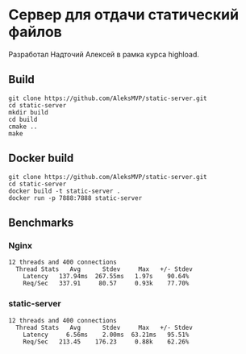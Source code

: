 # Сервер для отдачи статический файлов

Разработал Надточий Алексей в рамка курса highload.
 
## Build

```
git clone https://github.com/AleksMVP/static-server.git
cd static-server
mkdir build
cd build
cmake ..
make
```

## Docker build
```
git clone https://github.com/AleksMVP/static-server.git
cd static-server
docker build -t static-server .
docker run -p 7888:7888 static-server
```

## Benchmarks

### Nginx
```
12 threads and 400 connections
  Thread Stats   Avg      Stdev     Max   +/- Stdev
    Latency   137.94ms  267.55ms   1.97s    90.64%
    Req/Sec   337.91     80.57     0.93k    77.70%
```

### static-server
```
12 threads and 400 connections
  Thread Stats   Avg      Stdev     Max   +/- Stdev
    Latency     6.56ms    2.00ms  63.21ms   95.51%
    Req/Sec   213.45    176.23     0.88k    62.26%
```
